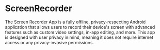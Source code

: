 # ScreenRecorder
The Screen Recorder App is a fully offline, privacy-respecting Android application that allows users to record their device's screen with advanced features such as custom video settings, in-app editing, and more. This app is designed with user privacy in mind, meaning it does not require internet access or any privacy-invasive permissions.
